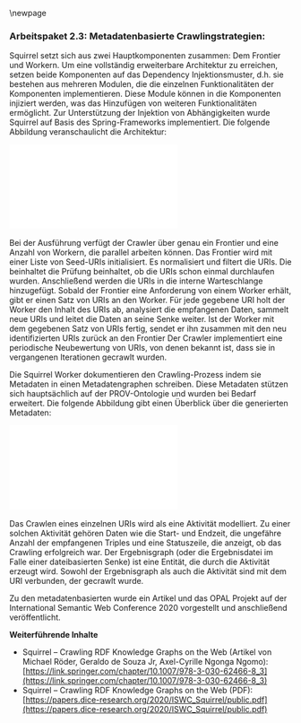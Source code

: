 \newpage

### Arbeitspaket 2.3: Metadatenbasierte Crawlingstrategien: 

Squirrel setzt sich aus zwei Hauptkomponenten zusammen: Dem Frontier und Workern. Um eine vollständig erweiterbare Architektur zu erreichen, setzen beide Komponenten auf das Dependency Injektionsmuster, d.h. sie bestehen aus mehreren Modulen, die die einzelnen Funktionalitäten der Komponenten implementieren. Diese Module können in die Komponenten injiziert werden, was das Hinzufügen von weiteren Funktionalitäten ermöglicht. Zur Unterstützung der Injektion von Abhängigkeiten wurde Squirrel auf Basis des Spring-Frameworks implementiert. Die folgende Abbildung veranschaulicht die Architektur:

![](../Medien/AP2-2-Squirrel-Architektur.pdf)

Bei der Ausführung verfügt der Crawler über genau ein Frontier und eine Anzahl von Workern, die parallel arbeiten können. Das Frontier wird mit einer Liste von Seed-URIs initialisiert. Es normalisiert und filtert die URIs. Die beinhaltet die Prüfung beinhaltet, ob die URIs schon einmal durchlaufen wurden. Anschließend werden die URIs in die interne Warteschlange hinzugefügt. Sobald der Frontier eine Anforderung von einem Worker erhält, gibt er einen Satz von URIs an den Worker. Für jede gegebene URI holt der Worker den Inhalt des URIs ab, analysiert die empfangenen Daten, sammelt neue URIs und leitet die Daten an seine Senke weiter. Ist der Worker mit dem gegebenen Satz von URIs fertig, sendet er ihn zusammen mit den neu identifizierten URIs zurück an den Frontier Der Crawler implementiert eine periodische Neubewertung von URIs, von denen bekannt ist, dass sie in vergangenen Iterationen gecrawlt wurden.

Die Squirrel Worker dokumentieren den Crawling-Prozess indem sie Metadaten in einen Metadatengraphen schreiben. Diese Metadaten stützen sich hauptsächlich auf der PROV-Ontologie und wurden bei Bedarf erweitert. Die folgende Abbildung gibt einen Überblick über die generierten Metadaten:

![](../Medien/AP2-2-Squirrel-Aktivitaet.pdf)

Das Crawlen eines einzelnen URIs wird als eine Aktivität modelliert. Zu einer solchen Aktivität gehören Daten wie die Start- und Endzeit, die ungefähre Anzahl der empfangenen Triples und eine Statuszeile, die anzeigt, ob das Crawling erfolgreich war. Der Ergebnisgraph (oder die Ergebnisdatei im Falle einer dateibasierten Senke) ist eine Entität, die durch die Aktivität erzeugt wird. Sowohl der Ergebnisgraph als auch die Aktivität sind mit dem URI verbunden, der gecrawlt wurde.

Zu den metadatenbasierten wurde ein Artikel und das OPAL Projekt auf der International Semantic Web Conference 2020 vorgestellt und anschließend veröffentlicht.


**Weiterführende Inhalte**

* Squirrel – Crawling RDF Knowledge Graphs on the Web (Artikel von Michael Röder, Geraldo de Souza Jr, Axel-Cyrille Ngonga Ngomo): [https://link.springer.com/chapter/10.1007/978-3-030-62466-8_3](https://link.springer.com/chapter/10.1007/978-3-030-62466-8_3)
* Squirrel – Crawling RDF Knowledge Graphs on the Web (PDF): [https://papers.dice-research.org/2020/ISWC_Squirrel/public.pdf](https://papers.dice-research.org/2020/ISWC_Squirrel/public.pdf)
